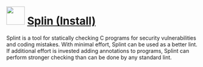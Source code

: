 ﻿# <img src="https://cdn.jsdelivr.net/gh/chtof/chocolatey-packages/manual/splint.install/splint.install.png" width="48" height="48"/> [Splin (Install)](https://chocolatey.org/packages/splint.install)

Splint is a tool for statically checking C programs for security vulnerabilities and coding mistakes. With minimal effort, Splint can be used as a better lint. If additional effort is invested adding annotations to programs, Splint can perform stronger checking than can be done by any standard lint.